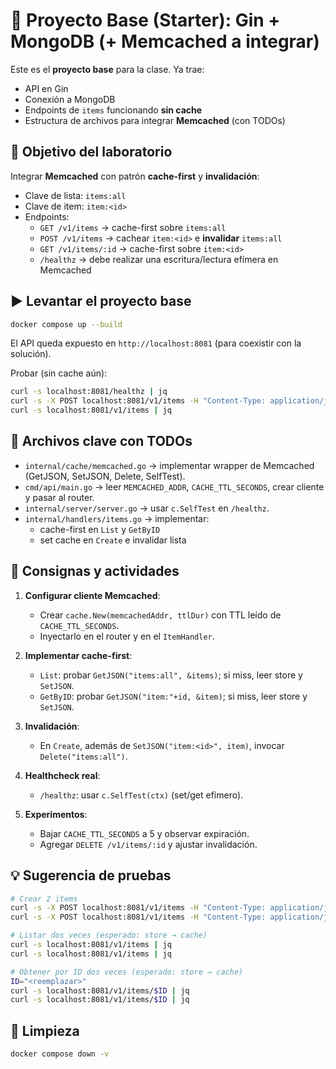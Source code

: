 # 🧪 Proyecto Base (Starter): Gin + MongoDB (+ Memcached a integrar)

Este es el **proyecto base** para la clase. Ya trae:
- API en Gin
- Conexión a MongoDB
- Endpoints de `items` funcionando **sin cache**
- Estructura de archivos para integrar **Memcached** (con TODOs)

## 🎯 Objetivo del laboratorio
Integrar **Memcached** con patrón **cache-first** y **invalidación**:

- Clave de lista: `items:all`
- Clave de item: `item:<id>`
- Endpoints:
  - `GET /v1/items` → cache-first sobre `items:all`
  - `POST /v1/items` → cachear `item:<id>` e **invalidar** `items:all`
  - `GET /v1/items/:id` → cache-first sobre `item:<id>`
  - `/healthz` → debe realizar una escritura/lectura efímera en Memcached

## ▶️ Levantar el proyecto base
```bash
docker compose up --build
```

El API queda expuesto en `http://localhost:8081` (para coexistir con la solución).

Probar (sin cache aún):
```bash
curl -s localhost:8081/healthz | jq
curl -s -X POST localhost:8081/v1/items -H "Content-Type: application/json" -d '{"name":"Demo","price":10}' | jq
curl -s localhost:8081/v1/items | jq
```

## 🧩 Archivos clave con TODOs
- `internal/cache/memcached.go` → implementar wrapper de Memcached (GetJSON, SetJSON, Delete, SelfTest).
- `cmd/api/main.go` → leer `MEMCACHED_ADDR`, `CACHE_TTL_SECONDS`, crear cliente y pasar al router.
- `internal/server/server.go` → usar `c.SelfTest` en `/healthz`.
- `internal/handlers/items.go` → implementar:
  - cache-first en `List` y `GetByID`
  - set cache en `Create` e invalidar lista

## 📝 Consignas y actividades
1. **Configurar cliente Memcached**:
   - Crear `cache.New(memcachedAddr, ttlDur)` con TTL leído de `CACHE_TTL_SECONDS`.
   - Inyectarlo en el router y en el `ItemHandler`.

2. **Implementar cache-first**:
   - `List`: probar `GetJSON("items:all", &items)`; si miss, leer store y `SetJSON`.
   - `GetByID`: probar `GetJSON("item:"+id, &item)`; si miss, leer store y `SetJSON`.

3. **Invalidación**:
   - En `Create`, además de `SetJSON("item:<id>", item)`, invocar `Delete("items:all")`.

4. **Healthcheck real**:
   - `/healthz`: usar `c.SelfTest(ctx)` (set/get efímero).

5. **Experimentos**:
   - Bajar `CACHE_TTL_SECONDS` a 5 y observar expiración.
   - Agregar `DELETE /v1/items/:id` y ajustar invalidación.

## 💡 Sugerencia de pruebas
```bash
# Crear 2 items
curl -s -X POST localhost:8081/v1/items -H "Content-Type: application/json" -d '{"name":"Coca-Cola 350ml","price":123.45}' | jq
curl -s -X POST localhost:8081/v1/items -H "Content-Type: application/json" -d '{"name":"Sprite 500ml","price":99.99}' | jq

# Listar dos veces (esperado: store → cache)
curl -s localhost:8081/v1/items | jq
curl -s localhost:8081/v1/items | jq

# Obtener por ID dos veces (esperado: store → cache)
ID="<reemplazar>"
curl -s localhost:8081/v1/items/$ID | jq
curl -s localhost:8081/v1/items/$ID | jq
```

## 🧹 Limpieza
```bash
docker compose down -v
```
